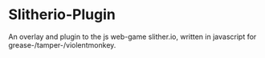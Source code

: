# Slitherio-Plugin
An overlay and plugin to the js web-game slither.io, written in javascript for grease-/tamper-/violentmonkey.
